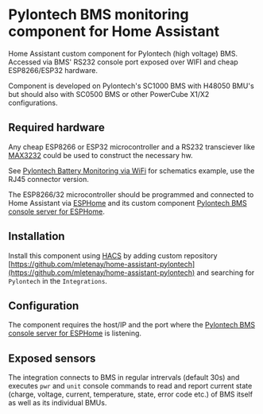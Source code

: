 # Pylontech BMS monitoring component for Home Assistant

Home Assistant custom component for Pylontech (high voltage) BMS. Accessed via BMS' RS232 console port exposed over WIFI and cheap ESP8266/ESP32 hardware.

Component is developed on Pylontech's SC1000 BMS with H48050 BMU's but should also with SC0500 BMS or other PowerCube X1/X2 configurations.

## Required hardware

Any cheap ESP8266 or ESP32 microcontroller and a RS232 transciever like [MAX3232](https://www.sparkfun.com/products/11189) could be used to construct the necessary hw.

See [Pylontech Battery Monitoring via WiFi](https://github.com/irekzielinski/Pylontech-Battery-Monitoring#parts-needed-and-schematics) for schematics example, use the RJ45 connector version.

The ESP8266/32 microcontroller should be programmed and connected to Home Assistant via [ESPHome](https://esphome.io/) and its custom component [Pylontech BMS console server for ESPHome](https://github.com/mletenay/esphome-stream-server).

## Installation

Install this component using [HACS](https://hacs.xyz/) by adding custom repository [https://github.com/mletenay/home-assistant-pylontech](https://github.com/mletenay/home-assistant-pylontech) and searching for `Pylontech` in the `Integrations`.

## Configuration

The component requires the host/IP and the port where the [Pylontech BMS console server for ESPHome](https://github.com/mletenay/esphome-stream-server) is listening.

## Exposed sensors

The integration connects to BMS in regular intrervals (default 30s) and executes `pwr` and `unit` console commands to read and report current state (charge, voltage, current, temperature, state, error code etc.) of BMS itself as well as its individual BMUs.

